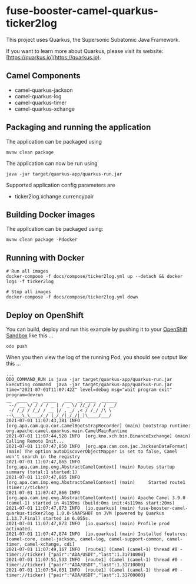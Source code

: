 # fuse-booster-camel-quarkus-ticker2log

This project uses Quarkus, the Supersonic Subatomic Java Framework.

If you want to learn more about Quarkus, please visit its website: [https://quarkus.io](https://quarkus.io).

## Camel Components 

* camel-quarkus-jackson
* camel-quarkus-log
* camel-quarkus-timer
* camel-quarkus-xchange

## Packaging and running the application

The application can be packaged using

	mvnw clean package

The application can now be run using 

	java -jar target/quarkus-app/quarkus-run.jar

Supported application config parameters are

* ticker2log.xchange.currencypair

## Building Docker images

The application can be packaged using:

	mvnw clean package -Pdocker

## Running with Docker

	# Run all images
	docker-compose -f docs/compose/ticker2log.yml up --detach && docker logs -f ticker2log
	
	# Stop all images
	docker-compose -f docs/compose/ticker2log.yml down

## Deploy on OpenShift

You can build, deploy and run this example by pushing it to your [OpenShift Sandbox](https://developers.redhat.com/developer-sandbox) like this ...

    odo push

When you then view the log of the running Pod, you should see output like this ...

	...
	ODO_COMMAND_RUN is java -jar target/quarkus-app/quarkus-run.jar
	Executing command  java -jar target/quarkus-app/quarkus-run.jar
	time="2021-07-01T11:07:42Z" level=debug msg="wait program exit" program=devrun
	__  ____  __  _____   ___  __ ____  ______
	 --/ __ \/ / / / _ | / _ \/ //_/ / / / __/
	 -/ /_/ / /_/ / __ |/ , _/ ,< / /_/ /\ \
	--\___\_\____/_/ |_/_/|_/_/|_|\____/___/
	2021-07-01 11:07:43,381 INFO  [org.apa.cam.qua.cor.CamelBootstrapRecorder] (main) bootstrap runtime: org.apache.camel.quarkus.main.CamelMainRuntime
	2021-07-01 11:07:44,528 INFO  [org.kno.xch.bin.BinanceExchange] (main) Calling Remote Init...
	2021-07-01 11:07:47,850 INFO  [org.apa.cam.com.jac.JacksonDataFormat] (main) The option autoDiscoverObjectMapper is set to false, Camel won't search in the registry
	2021-07-01 11:07:47,865 INFO  [org.apa.cam.imp.eng.AbstractCamelContext] (main) Routes startup summary (total:1 started:1)
	2021-07-01 11:07:47,865 INFO  [org.apa.cam.imp.eng.AbstractCamelContext] (main)     Started route1 (timer://ticker)
	2021-07-01 11:07:47,866 INFO  [org.apa.cam.imp.eng.AbstractCamelContext] (main) Apache Camel 3.9.0 (camel-1) started in 4s139ms (build:0ms init:4s119ms start:20ms)
	2021-07-01 11:07:47,873 INFO  [io.quarkus] (main) fuse-booster-camel-quarkus-ticker2log 1.0.0-SNAPSHOT on JVM (powered by Quarkus 1.13.7.Final) started in 6.055s.
	2021-07-01 11:07:47,873 INFO  [io.quarkus] (main) Profile prod activated.
	2021-07-01 11:07:47,874 INFO  [io.quarkus] (main) Installed features: [camel-core, camel-jackson, camel-log, camel-support-common, camel-timer, camel-xchange, cdi]
	2021-07-01 11:07:49,167 INFO  [route1] (Camel (camel-1) thread #0 - timer://ticker) {"pair":"ADA/USDT","last":1.31710000}
	2021-07-01 11:07:51,533 INFO  [route1] (Camel (camel-1) thread #0 - timer://ticker) {"pair":"ADA/USDT","last":1.31710000}
	2021-07-01 11:07:54,031 INFO  [route1] (Camel (camel-1) thread #0 - timer://ticker) {"pair":"ADA/USDT","last":1.31700000}
